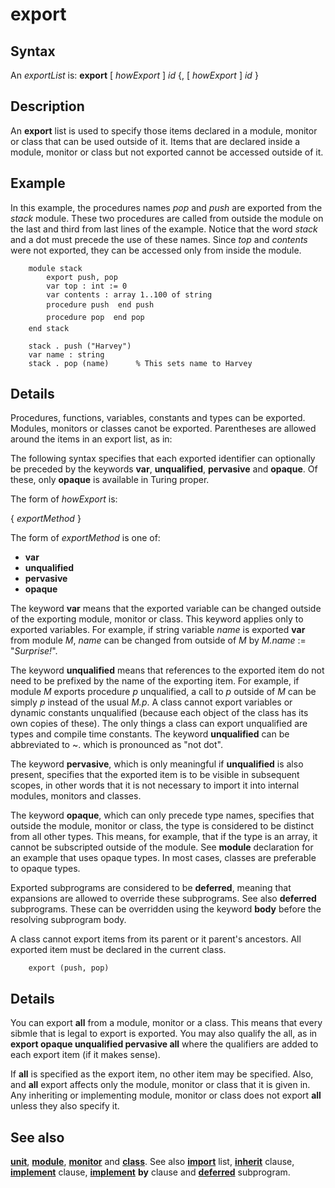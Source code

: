 
# export

## Syntax
An _exportList_ is:   **export** [ _howExport_ ] _id_  {, [ _howExport_ ] _id_ }

## Description
An **export** list is used to specify those items declared in a module, monitor or class that can be used outside of it. Items that are declared inside a module, monitor or class but not exported cannot be accessed outside of it.


## Example
In this example, the procedures names _pop_ and _push_ are exported from the _stack_ module. These two procedures are called from outside the module on the last and third from last lines of the example. Notice that the word _stack_ and a dot must precede the use of these names. Since _top_ and _contents_ were not exported, they can be accessed only from inside the module.

        module stack
            export push, pop
            var top : int := 0
            var contents : array 1..100 of string
            procedure push  end push
            procedure pop  end pop
        end stack
        
        stack . push ("Harvey")
        var name : string
        stack . pop (name)      % This sets name to Harvey
## Details
Procedures, functions, variables, constants and types can be exported. Modules, monitors or classes canot be exported. Parentheses are allowed around the items in an export list, as in:

The following syntax specifies that each exported identifier can optionally be preceded by the keywords **var**, **unqualified**, **pervasive** and **opaque**. Of these, only **opaque** is available in Turing proper.

The form of _howExport_ is:


{ _exportMethod_ }  


The form of _exportMethod_ is one of:


-    **var**  
-    **unqualified**  
-    **pervasive**  
-    **opaque**  


The keyword **var** means that the exported variable can be changed outside of the exporting module, monitor or class. This keyword applies only to exported variables. For example, if string variable _name_ is exported **var** from module _M_, _name_ can be changed from outside of _M_ by _M.name_ := "_Surprise!_".

The keyword **unqualified** means that references to the exported item do not need to be prefixed by the name of the exporting item. For example, if module _M_ exports procedure _p_ unqualified, a call to _p_ outside of _M_ can be simply _p_ instead of the usual _M.p_. A class cannot export variables or dynamic constants unqualified (because each object of the class has its own copies of these). The only things a class can export unqualified are types and compile time constants. The keyword **unqualified** can be abbreviated to ~. which is pronounced as "not dot".

The keyword **pervasive**, which is only meaningful if **unqualified** is also present, specifies that the exported item is to be visible in subsequent scopes, in other words that it is not necessary to import it into internal modules, monitors and classes.

The keyword **opaque**, which can only precede type names, specifies that outside the module, monitor or class, the type is considered to be distinct from all other types. This means, for example, that if the type is an array, it cannot be subscripted outside of the module. See **module** declaration for an example that uses opaque types. In most cases, classes are preferable to opaque types.

Exported subprograms are considered to be **deferred**, meaning that expansions are allowed to override these subprograms. See also **deferred** subprograms. These can be overridden using the keyword **body** before the resolving subprogram body.

A class cannot export items from its parent or it parent's ancestors. All exported item must be declared in the current class.

        export (push, pop)
## Details
You can export **all** from a module, monitor or a class. This means that every sibmle that is legal to export is exported. You may also qualify the all, as in **export opaque unqualified pervasive all** where the qualifiers are added to each export item (if it makes sense).

If **all** is specified as the export item, no other item may be specified. Also, and **all** export affects only the module, monitor or class that it is given in. Any inheriting or implementing module, monitor or class does not export **all** unless they also specify it.


## See also
**[unit](unit.html)**, **[module](module.html)**, **[monitor](monitor.html)** and **[class](class.html)**. See also **[import](import.html)** list, **[inherit](inherit.html)** clause, **[implement](implement.html)** clause, **[implement](implement.html)** **by** clause and **[deferred](deferred.html)** subprogram.

